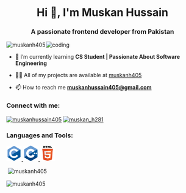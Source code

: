 <h1 align="center">Hi 👋, I'm Muskan Hussain</h1>
<h3 align="center">A passionate frontend developer from Pakistan</h3>

<img alt="coding" align="right" width="400" src="https://i.gifer.com/JXA0.gif">

<p align="left"> <img src="https://komarev.com/ghpvc/?username=muskanh405&label=Profile%20views&color=0e75b6&style=flat" alt="muskanh405" /> </p>

- 🌱 I’m currently learning **CS Student | Passionate About Software Engineering**

- 👨‍💻 All of my projects are available at [muskanh405](muskanh405)

- 📫 How to reach me **muskanhussain405@gmail.com**

<h3 align="left">Connect with me:</h3>
<p align="left">
<a href="https://linkedin.com/in/muskanhussain405" target="blank"><img align="center" src="https://raw.githubusercontent.com/rahuldkjain/github-profile-readme-generator/master/src/images/icons/Social/linked-in-alt.svg" alt="muskanhussain405" height="30" width="40" /></a>
<a href="https://instagram.com/muskan_h281" target="blank"><img align="center" src="https://raw.githubusercontent.com/rahuldkjain/github-profile-readme-generator/master/src/images/icons/Social/instagram.svg" alt="muskan_h281" height="30" width="40" /></a>
</p>

<h3 align="left">Languages and Tools:</h3>
<p align="left"> <a href="https://www.cprogramming.com/" target="_blank" rel="noreferrer"> <img src="https://raw.githubusercontent.com/devicons/devicon/master/icons/c/c-original.svg" alt="c" width="40" height="40"/> </a> <a href="https://www.w3schools.com/cpp/" target="_blank" rel="noreferrer"> <img src="https://raw.githubusercontent.com/devicons/devicon/master/icons/cplusplus/cplusplus-original.svg" alt="cplusplus" width="40" height="40"/> </a> <a href="https://www.w3.org/html/" target="_blank" rel="noreferrer"> <img src="https://raw.githubusercontent.com/devicons/devicon/master/icons/html5/html5-original-wordmark.svg" alt="html5" width="40" height="40"/> </a> </p>



<p>&nbsp;<img align="center" src="https://github-readme-stats.vercel.app/api?username=muskanh405&show_icons=true&locale=en" alt="muskanh405" /></p>

<p><img align="center" src="https://github-readme-streak-stats.herokuapp.com/?user=muskanh405&" alt="muskanh405" /></p>
